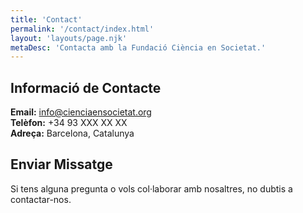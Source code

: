 ```yaml
---
title: 'Contact'
permalink: '/contact/index.html'
layout: 'layouts/page.njk'
metaDesc: 'Contacta amb la Fundació Ciència en Societat.'
---
```



## Informació de Contacte

**Email:** info@cienciaensocietat.org  
**Telèfon:** +34 93 XXX XX XX  
**Adreça:** Barcelona, Catalunya

## Enviar Missatge

Si tens alguna pregunta o vols col·laborar amb nosaltres, no dubtis a contactar-nos. 
